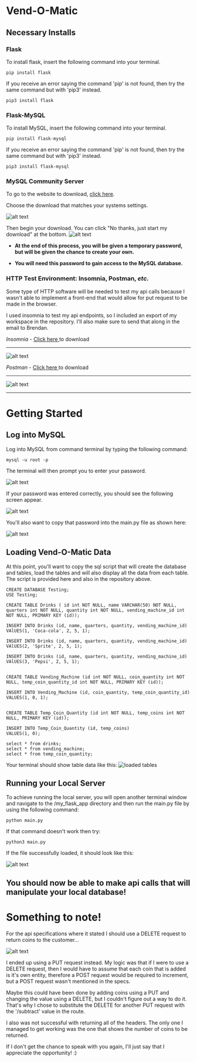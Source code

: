 # Vend-O-Matic

## Necessary Installs

### Flask

To install flask, insert the following command into your terminal.

```
pip install flask
```
If you receive an error saying the command 'pip' is not found, then try the same command but with 'pip3' instead.

```
pip3 install flask
```
### Flask-MySQL

To install MySQL, insert the following command into your terminal.

```
pip install flask-mysql
```
If you receive an error saying the command 'pip' is not found, then try the same command but with 'pip3' instead.

```
pip3 install flask-mysql
```

### MySQL Community Server

To go to the website to download, <a href="https://dev.mysql.com/downloads/mysql/">click here</a>.

Choose the download that matches your systems settings.

![alt text](./img/mysql_website.png)

Then begin your download. You can click "No thanks, just start my download" at the bottom.
![alt text](./img/mysql_download.png)

* **At the end of this process, you will be given a temporary password, but will be given the chance to create your own.**

* **You will need this password to gain access to the MySQL database.**

### HTTP Test Environment: Insomnia, Postman, *etc.*

Some type of HTTP software will be needed to test my api calls because I wasn't able to implement a front-end that would allow for put request to be made in the browser.

I used insomnia to test my api endpoints, so I included an export of my workspace in the repository. I'll also make sure to send that along in the email to Brendan.

*Insomnia* -
<a href="https://insomnia.rest/download/">
Click here
</a> to download
<hr>

![alt text](./img/insomnia.png)

*Postman* -
<a href="https://www.getpostman.com/downloads/">
Click here
</a> to download
<hr>

![alt text](./img/postman.png)

<hr>

# Getting Started

## Log into MySQL

Log into MySQL from command terminal by typing the following command:
```
mysql -u root -p
```
The terminal will then prompt you to enter your password.

![alt text](./img/mysql_password.png)

If your password was entered correctly, you should see the following screen appear.

![alt text](./img/mysql_home.png)

You'll also want to copy that password into the main.py file as shown here:

![alt text](./img/file_password.png)

## Loading Vend-O-Matic Data

At this point, you'll want to copy the sql script that will create the database and tables, load the tables and will also display all the data from each table. The script is provided here and also in the repository above.

```
CREATE DATABASE Testing;
USE Testing;

CREATE TABLE Drinks ( id int NOT NULL, name VARCHAR(50) NOT NULL, quarters int NOT NULL, quantity int NOT NULL, vending_machine_id int NOT NULL, PRIMARY KEY (id));

INSERT INTO Drinks (id, name, quarters, quantity, vending_machine_id)
VAlUES(1, 'Coca-cola', 2, 5, 1);

INSERT INTO Drinks (id, name, quarters, quantity, vending_machine_id)
VAlUES(2, 'Sprite', 2, 5, 1);

INSERT INTO Drinks (id, name, quarters, quantity, vending_machine_id)
VAlUES(3, 'Pepsi', 2, 5, 1);


CREATE TABLE Vending_Machine (id int NOT NULL, coin_quantity int NOT NULL, temp_coin_quantity_id int NOT NULL, PRIMARY KEY (id));

INSERT INTO Vending_Machine (id, coin_quantity, temp_coin_quantity_id)
VALUES(1, 0, 1);


CREATE TABLE Temp_Coin_Quantity (id int NOT NULL, temp_coins int NOT NULL, PRIMARY KEY (id));

INSERT INTO Temp_Coin_Quantity (id, temp_coins)
VALUES(1, 0);

select * from drinks;
select * from vending_machine;
select * from temp_coin_quantity;

```

Your terminal should show table data like this:
![loaded tables](./img/mysql_loaded.png)

## Running your Local Server

To achieve running the local server, you will open another terminal window and navigate to the /my_flask_app directory and then run the main.py file by using the following command:

```
python main.py
```
If that command doesn't work then try:
```
python3 main.py
```

If the file successfully loaded, it should look like this:

![alt text](./img/running_server.png)

## You should now be able to make api calls that will manipulate your local database!

# Something to note!

For the api specifications where it stated I should use a DELETE request to return coins to the customer...

![alt text](./img/instructions.png)

 I ended up using a PUT request instead. My logic was that if I were to use a DELETE request, then I would have to assume that each coin that is added is it's own entity, therefore a POST request would be required to increment, but a POST request wasn't mentioned in the specs.

Maybe this could have been done by adding coins using a PUT and changing the value using a DELETE, but I couldn't figure out a way to do it. That's why I chose to substitute the DELETE for another PUT request with the '/subtract' value in the route.

I also was not successful with returning all of the headers. The only one I managed to get working was the one that shows the number of coins to be returned.


If I don't get the chance to speak with you again, I'll just say that I appreciate the opportunity! :)